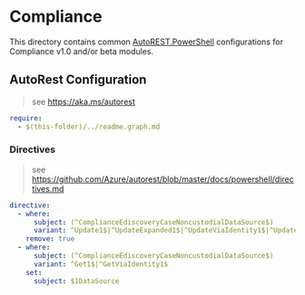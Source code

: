 # Compliance

This directory contains common [AutoREST.PowerShell](https://github.com/Azure/autorest.powershell) configurations for Compliance v1.0 and/or beta modules.

## AutoRest Configuration

> see <https://aka.ms/autorest>

``` yaml
require:
  - $(this-folder)/../readme.graph.md
```

### Directives

> see https://github.com/Azure/autorest/blob/master/docs/powershell/directives.md

``` yaml
directive:
  - where:
      subject: (^ComplianceEdiscoveryCaseNoncustodialDataSource$)
      variant: ^Update1$|^UpdateExpanded1$|^UpdateViaIdentity1$|^UpdateViaIdentityExpanded1$|^Delete1$|^DeleteViaIdentity1$
    remove: true
  - where:
      subject: (^ComplianceEdiscoveryCaseNoncustodialDataSource$)
      variant: ^Get1$|^GetViaIdentity1$
    set:
      subject: $1DataSource
```
